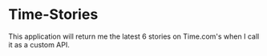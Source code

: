 # Time-Stories
This application will return me the latest 6 stories on Time.com's  when I call it as a custom API.
